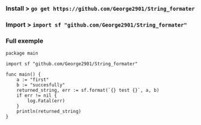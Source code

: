 ### Install > ```go get https://github.com/George2901/String_formater```
### Import > ``` import sf "github.com/George2901/String_formater" ```

### Full exemple
```
package main

import sf "github.com/George2901/String_formater"

func main() {
	a := "first"
	b := "succesfully"
	returned_string, err := sf.format(`{} test {}`, a, b)
	if err != nil {
		log.Fatal(err)
	}
	println(returned_string)
}
```
